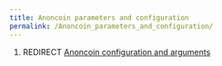 ```yaml
---
title: Anoncoin parameters and configuration
permalink: /Anoncoin_parameters_and_configuration/
---
```


1.  REDIRECT [Anoncoin configuration and arguments](/Anoncoin_configuration_and_arguments "wikilink")
